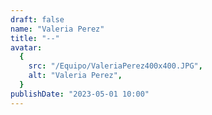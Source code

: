 ```yaml
---
draft: false
name: "Valeria Perez"
title: "--"
avatar:
  {
    src: "/Equipo/ValeriaPerez400x400.JPG",
    alt: "Valeria Perez",
  }
publishDate: "2023-05-01 10:00"
---
```

